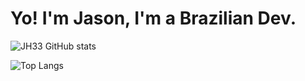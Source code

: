 # Yo! I'm Jason, I'm a Brazilian Dev.

<!--
**JasonH33/JasonH33** is a ✨ _special_ ✨ repository because its `README.md` (this file) appears on your GitHub profile.

Here are some ideas to get you started:

- 🔭 I’m currently working on ...
- 🌱 I’m currently learning ...
- 👯 I’m looking to collaborate on ...
- 🤔 I’m looking for help with ...
- 💬 Ask me about ...
- 📫 How to reach me: ...
- 😄 Pronouns: ...
- ⚡ Fun fact: ...
-->

![JH33 GitHub stats](https://github-readme-stats.vercel.app/api?username=jasonh33&count_private=true&show_icons=true&include_all_commits=true&theme=vision-friendly-dark)

![Top Langs](https://github-readme-stats.vercel.app/api/top-langs/?username=jasonh33&layout=compact&theme=vision-friendly-dark)
